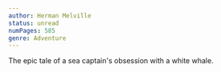 ```yaml
---
author: Herman Melville
status: unread
numPages: 585
genre: Adventure
---
```


The epic tale of a sea captain's obsession with a white whale.
